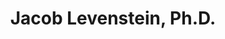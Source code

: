 ---
title: "Jacob Levenstein, Ph.D."
presenter_id: jacob_levenstein
layout: member_all_presentations
permalink: /member_full_publications/:presenter_id/
---